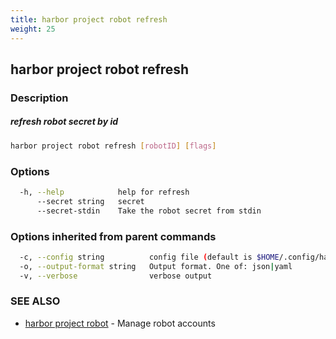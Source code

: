 ```yaml
---
title: harbor project robot refresh
weight: 25
---
```

## harbor project robot refresh

### Description

##### refresh robot secret by id

```sh
harbor project robot refresh [robotID] [flags]
```

### Options

```sh
  -h, --help            help for refresh
      --secret string   secret
      --secret-stdin    Take the robot secret from stdin
```

### Options inherited from parent commands

```sh
  -c, --config string          config file (default is $HOME/.config/harbor-cli/config.yaml)
  -o, --output-format string   Output format. One of: json|yaml
  -v, --verbose                verbose output
```

### SEE ALSO

* [harbor project robot](harbor-project-robot.md)	 - Manage robot accounts

